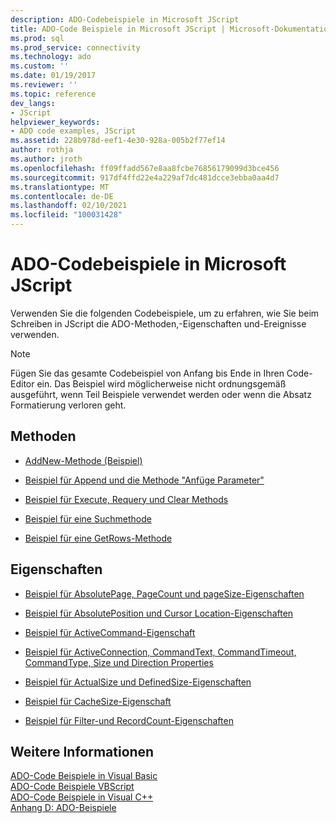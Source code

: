 ```yaml
---
description: ADO-Codebeispiele in Microsoft JScript
title: ADO-Code Beispiele in Microsoft JScript | Microsoft-Dokumentation
ms.prod: sql
ms.prod_service: connectivity
ms.technology: ado
ms.custom: ''
ms.date: 01/19/2017
ms.reviewer: ''
ms.topic: reference
dev_langs:
- JScript
helpviewer_keywords:
- ADO code examples, JScript
ms.assetid: 228b978d-eef1-4e30-928a-005b2f77ef14
author: rothja
ms.author: jroth
ms.openlocfilehash: ff09ffadd567e8aa8fcbe76856179099d3bce456
ms.sourcegitcommit: 917df4ffd22e4a229af7dc481dcce3ebba0aa4d7
ms.translationtype: MT
ms.contentlocale: de-DE
ms.lasthandoff: 02/10/2021
ms.locfileid: "100031428"
---
```

# <a name="ado-code-examples-in-microsoft-jscript"></a>ADO-Codebeispiele in Microsoft JScript
Verwenden Sie die folgenden Codebeispiele, um zu erfahren, wie Sie beim Schreiben in JScript die ADO-Methoden,-Eigenschaften und-Ereignisse verwenden.  
  
> [!NOTE]
>  Fügen Sie das gesamte Codebeispiel von Anfang bis Ende in Ihren Code-Editor ein. Das Beispiel wird möglicherweise nicht ordnungsgemäß ausgeführt, wenn Teil Beispiele verwendet werden oder wenn die Absatz Formatierung verloren geht.  
  
## <a name="methods"></a>Methoden  
  
-   [AddNew-Methode (Beispiel)](./addnew-method-example-jscript.md)  
  
-   [Beispiel für Append und die Methode "Anfüge Parameter"](./append-and-createparameter-methods-example-jscript.md)  
  
-   [Beispiel für Execute, Requery und Clear Methods](./execute-requery-and-clear-methods-example-jscript.md)  
  
-   [Beispiel für eine Suchmethode](./find-method-example-jscript.md)  
  
-   [Beispiel für eine GetRows-Methode](./getrows-method-example-vb.md)  
  
## <a name="properties"></a>Eigenschaften  
  
-   [Beispiel für AbsolutePage, PageCount und pageSize-Eigenschaften](./absolutepage-pagecount-and-pagesize-properties-example-jscript.md)  
  
-   [Beispiel für AbsolutePosition und Cursor Location-Eigenschaften](./absoluteposition-and-cursorlocation-properties-example-jscript.md)  
  
-   [Beispiel für ActiveCommand-Eigenschaft](./activecommand-property-example-jscript.md)  
  
-   [Beispiel für ActiveConnection, CommandText, CommandTimeout, CommandType, Size und Direction Properties](./activeconnection-commandtext-timeout-type-size-example-jscript.md)  
  
-   [Beispiel für ActualSize und DefinedSize-Eigenschaften](./actualsize-and-definedsize-properties-example-jscript.md)  
  
-   [Beispiel für CacheSize-Eigenschaft](./cachesize-property-example-jscript.md)  
  
-   [Beispiel für Filter-und RecordCount-Eigenschaften](./filter-and-recordcount-properties-example-jscript.md)  
  
## <a name="see-also"></a>Weitere Informationen  
 [ADO-Code Beispiele in Visual Basic](./ado-code-examples-in-visual-basic.md)   
 [ADO-Code Beispiele VBScript](./ado-code-examples-vbscript.md)   
 [ADO-Code Beispiele in Visual C++](./ado-code-examples-in-visual-c.md)   
 [Anhang D: ADO-Beispiele](../../guide/appendixes/appendix-d-ado-samples.md)
